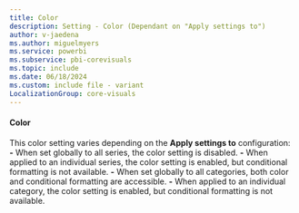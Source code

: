 ```yaml
---
title: Color
description: Setting - Color (Dependant on "Apply settings to")
author: v-jaedena
ms.author: miguelmyers
ms.service: powerbi
ms.subservice: pbi-corevisuals
ms.topic: include
ms.date: 06/18/2024
ms.custom: include file - variant
LocalizationGroup: core-visuals
---
```

#### Color

This color setting varies depending on the **Apply settings to** configuration:
**-** When set globally to all series, the color setting is disabled.
**-** When applied to an individual series, the color setting is enabled, but conditional formatting is not available.
**-** When set globally to all categories, both color and conditional formatting are accessible.
**-** When applied to an individual category, the color setting is enabled, but conditional formatting is not available.
